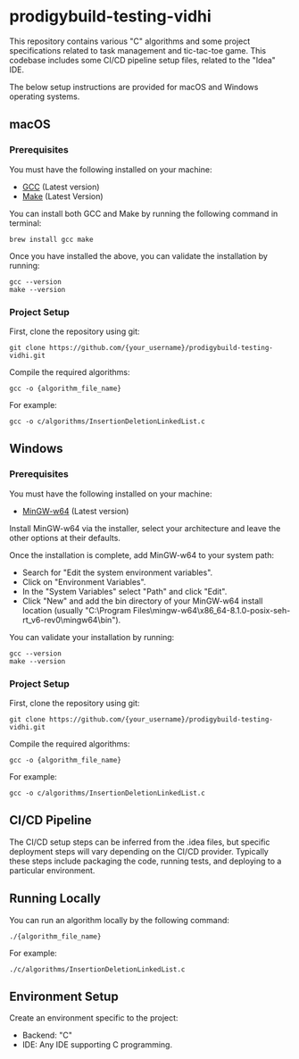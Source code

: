 # prodigybuild-testing-vidhi 

This repository contains various "C" algorithms and some project specifications related to task management and tic-tac-toe game. This codebase includes some CI/CD pipeline setup files, related to the "Idea" IDE.

The below setup instructions are provided for macOS and Windows operating systems. 

## macOS 

### Prerequisites 

You must have the following installed on your machine:

- [GCC](https://gcc.gnu.org/install/) (Latest version)
- [Make](https://www.gnu.org/software/make/) (Latest Version)

You can install both GCC and Make by running the following command in terminal:

```
brew install gcc make
```
Once you have installed the above, you can validate the installation by running:

```
gcc --version
make --version
```

### Project Setup

First, clone the repository using git:

```
git clone https://github.com/{your_username}/prodigybuild-testing-vidhi.git
```

Compile the required algorithms:

```
gcc -o {algorithm_file_name}
```
For example:

```
gcc -o c/algorithms/InsertionDeletionLinkedList.c
```

## Windows 

### Prerequisites

You must have the following installed on your machine:

- [MinGW-w64](http://mingw-w64.org/doku.php) (Latest version)

Install MinGW-w64 via the installer, select your architecture and leave the other options at their defaults.

Once the installation is complete, add MinGW-w64 to your system path:

- Search for "Edit the system environment variables".
- Click on "Environment Variables".
- In the "System Variables" select "Path" and click "Edit".
- Click "New" and add the bin directory of your MinGW-w64 install location (usually "C:\Program Files\mingw-w64\x86_64-8.1.0-posix-seh-rt_v6-rev0\mingw64\bin").

You can validate your installation by running:

```
gcc --version
make --version
```

### Project Setup

First, clone the repository using git:

```
git clone https://github.com/{your_username}/prodigybuild-testing-vidhi.git
```

Compile the required algorithms:

```
gcc -o {algorithm_file_name}
```
For example:

```
gcc -o c/algorithms/InsertionDeletionLinkedList.c
```

## CI/CD Pipeline

The CI/CD setup steps can be inferred from the .idea files, but specific deployment steps will vary depending on the CI/CD provider. Typically these steps include packaging the code, running tests, and deploying to a particular environment.

## Running Locally

You can run an algorithm locally by the following command:

```
./{algorithm_file_name}
```
For example:

```
./c/algorithms/InsertionDeletionLinkedList.c
```

## Environment Setup

Create an environment specific to the project:

- Backend: "C"
- IDE: Any IDE supporting C programming.
